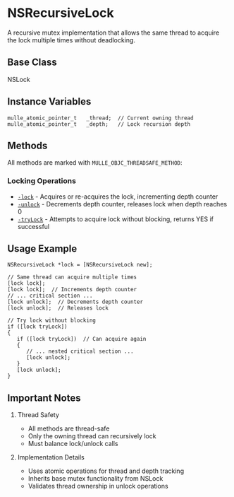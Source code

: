 # NSRecursiveLock

A recursive mutex implementation that allows the same thread to acquire the lock multiple times without deadlocking.

## Base Class
NSLock

## Instance Variables
```objc
mulle_atomic_pointer_t   _thread;  // Current owning thread
mulle_atomic_pointer_t   _depth;   // Lock recursion depth
```

## Methods

All methods are marked with `MULLE_OBJC_THREADSAFE_METHOD`:

### Locking Operations
- [`-lock`](https://www.perplexity.ai/search?q=Please+create+some+detailed+API+documentation+for+the+method+lock+of+NSRecursiveLock+of+the+MulleObjC+project+https://github.com/mulle-objc/MulleObjC.+You+will+find+source+code+probably+at+https://raw.githubusercontent.com/mulle-objc/MulleObjC/refs/heads/master/src/class/NSRecursiveLock.m+and+the+header+at+https://raw.githubusercontent.com/mulle-objc/MulleObjC/refs/heads/master/src/class/NSRecursiveLock.h+and+there+may+also+be+tests+for+it+in+the+test/+folder) - Acquires or re-acquires the lock, incrementing depth counter
- [`-unlock`](https://www.perplexity.ai/search?q=Please+create+some+detailed+API+documentation+for+the+method+unlock+of+NSRecursiveLock+of+the+MulleObjC+project+https://github.com/mulle-objc/MulleObjC.+You+will+find+source+code+probably+at+https://raw.githubusercontent.com/mulle-objc/MulleObjC/refs/heads/master/src/class/NSRecursiveLock.m+and+the+header+at+https://raw.githubusercontent.com/mulle-objc/MulleObjC/refs/heads/master/src/class/NSRecursiveLock.h+and+there+may+also+be+tests+for+it+in+the+test/+folder) - Decrements depth counter, releases lock when depth reaches 0
- [`-tryLock`](https://www.perplexity.ai/search?q=Please+create+some+detailed+API+documentation+for+the+method+tryLock+of+NSRecursiveLock+of+the+MulleObjC+project+https://github.com/mulle-objc/MulleObjC.+You+will+find+source+code+probably+at+https://raw.githubusercontent.com/mulle-objc/MulleObjC/refs/heads/master/src/class/NSRecursiveLock.m+and+the+header+at+https://raw.githubusercontent.com/mulle-objc/MulleObjC/refs/heads/master/src/class/NSRecursiveLock.h+and+there+may+also+be+tests+for+it+in+the+test/+folder) - Attempts to acquire lock without blocking, returns YES if successful

## Usage Example

```objc
NSRecursiveLock *lock = [NSRecursiveLock new];

// Same thread can acquire multiple times
[lock lock];
[lock lock];  // Increments depth counter
// ... critical section ...
[lock unlock];  // Decrements depth counter
[lock unlock];  // Releases lock

// Try lock without blocking
if ([lock tryLock])
{
   if ([lock tryLock])  // Can acquire again
   {
      // ... nested critical section ...
      [lock unlock];
   }
   [lock unlock];
}
```

## Important Notes

1. Thread Safety
   - All methods are thread-safe
   - Only the owning thread can recursively lock
   - Must balance lock/unlock calls

2. Implementation Details
   - Uses atomic operations for thread and depth tracking
   - Inherits base mutex functionality from NSLock
   - Validates thread ownership in unlock operations
